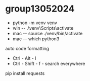 # group13052024

- python -m venv venv
- win -- .\venv\Scripts\activate
- mac -- source ./venv/bin/activate
- mac -- which python3

auto code formatting
- Ctrl - Alt - l
- Ctrl - Shift - f   - search everywhere


 pip install requests
